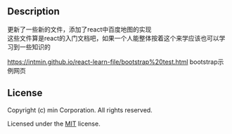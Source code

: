 ## Description
更新了一些新的文件，添加了react中百度地图的实现  
这些文件算是react的入门文档吧，如果一个人能整体按着这个来学应该也可以学习到一些知识的

https://intmin.github.io/react-learn-file/bootstrap%20test.html
bootstrap示例网页

## License

Copyright (c) min Corporation. All rights reserved.

Licensed under the [MIT](LICENSE.txt) license.
